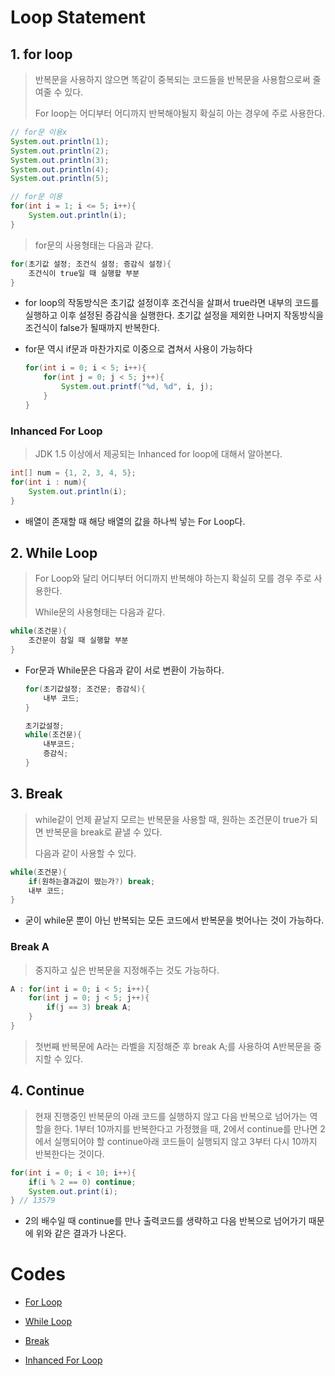 # Loop Statement

## 1. for loop

> 반복문을 사용하지 않으면 똑같이 중복되는 코드들을 반복문을 사용함으로써 줄여줄 수 있다.
>
> For loop는 어디부터 어디까지 반복해야될지 확실히 아는 경우에 주로 사용한다.

```java
// for문 이용x
System.out.println(1);
System.out.println(2);
System.out.println(3);
System.out.println(4);
System.out.println(5);

// for문 이용
for(int i = 1; i <= 5; i++){
    System.out.println(i);
}
```

> for문의 사용형태는 다음과 같다.

```java
for(초기값 설정; 조건식 설정; 증감식 설정){
    조건식이 true일 때 실행할 부분
}
```

* for loop의 작동방식은 초기값 설정이후 조건식을 살펴서 true라면 내부의 코드를 실행하고 이후 설정된 증감식을 실행한다. 초기값 설정을 제외한 나머지 작동방식을 조건식이 false가 될때까지 반복한다.

* for문 역시 if문과 마찬가지로 이중으로 겹쳐서 사용이 가능하다

  ```java
  for(int i = 0; i < 5; i++){
      for(int j = 0; j < 5; j++){
          System.out.printf("%d, %d", i, j);
      }
  }
  ```

### Inhanced For Loop

> JDK 1.5 이상에서 제공되는 Inhanced for loop에 대해서 알아본다.

```java
int[] num = {1, 2, 3, 4, 5};
for(int i : num){
    System.out.println(i);
}
```

* 배열이 존재할 때 해당 배열의 값을 하나씩 넣는 For Loop다.

## 2. While Loop

> For Loop와 달리 어디부터 어디까지 반복해야 하는지 확실히 모를 경우 주로 사용한다.
>
> While문의 사용형태는 다음과 같다.

```java
while(조건문){
    조건문이 참일 때 실행할 부분
}
```

* For문과 While문은 다음과 같이 서로 변환이 가능하다.

  ```java
  for(초기값설정; 조건문; 증감식){
      내부 코드;
  }
  
  초기값설정;
  while(조건문){
      내부코드;
      증감식;
  }
  ```

## 3. Break

> while같이 언제 끝날지 모르는 반복문을 사용할 때, 원하는 조건문이 true가 되면 반복문을 break로 끝낼 수 있다.
>
> 다음과 같이 사용할 수 있다.

```java
while(조건문){
    if(원하는결과값이 떴는가?) break;
    내부 코드;
}
```

* 굳이 while문 뿐이 아닌 반복되는 모든 코드에서 반복문을 벗어나는 것이 가능하다.

### Break A

> 중지하고 싶은 반복문을 지정해주는 것도 가능하다.

```java
A : for(int i = 0; i < 5; i++){
    for(int j = 0; j < 5; j++){
        if(j == 3) break A;
    }
}
```

> 첫번째 반복문에 A라는 라벨을 지정해준 후 break A;를 사용하여 A반복문을 중지할 수 있다.

## 4. Continue

>  현재 진행중인 반복문의 아래 코드를 실행하지 않고 다음 반복으로 넘어가는 역할을 한다. 1부터 10까지를 반복한다고 가정했을 때, 2에서 continue를 만나면 2에서 실행되어야 할 continue아래 코드들이 실행되지 않고 3부터 다시 10까지 반복한다는 것이다.

```java
for(int i = 0; i < 10; i++){
    if(i % 2 == 0) continue;
    System.out.print(i);
} // 13579
```

* 2의 배수일 때 continue를 만나 출력코드를 생략하고 다음 반복으로 넘어가기 때문에 위와 같은 결과가 나온다.

# Codes

* [For Loop](https://github.com/TunaHG/Eclipse_Workspace/blob/master/Java_Multicampus/src/Day03/Test06_for.java)

* [While Loop](https://github.com/TunaHG/Eclipse_Workspace/blob/master/Java_Multicampus/src/Day04/Test02_while.java)

* [Break](https://github.com/TunaHG/Eclipse_Workspace/blob/master/Java_Multicampus/src/Day04/Test03_break.java)

* [Inhanced For Loop](https://github.com/TunaHG/Eclipse_Workspace/blob/master/Java_Multicampus/src/Day05/Test04_Inhacedfor.java)